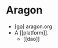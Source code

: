 # Aragon

- [[go]] aragon.org
- A [[platform]].
  - [[dao]]


[//begin]: # "Autogenerated link references for markdown compatibility"
[go]: go "Go"
[//end]: # "Autogenerated link references"